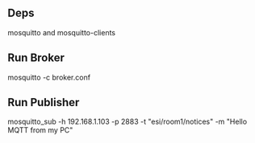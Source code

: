 Deps
----
mosquitto and mosquitto-clients


Run Broker
----
mosquitto -c broker.conf


Run Publisher
----
mosquitto_sub -h 192.168.1.103 -p 2883 -t "esi/room1/notices" -m "Hello MQTT from my PC"

